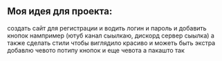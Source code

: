 ## Моя идея для проекта:

создать сайт для регистрации и водить логин и пароль и добавить кнопок нампример (ютуб канал сыылкаю, дискорд сервер сыылка) а также сделать стили чтобы виглядило красиво и можеть быть экстра добавлю чевото потипу кнопок и еще чевота а пакашто так